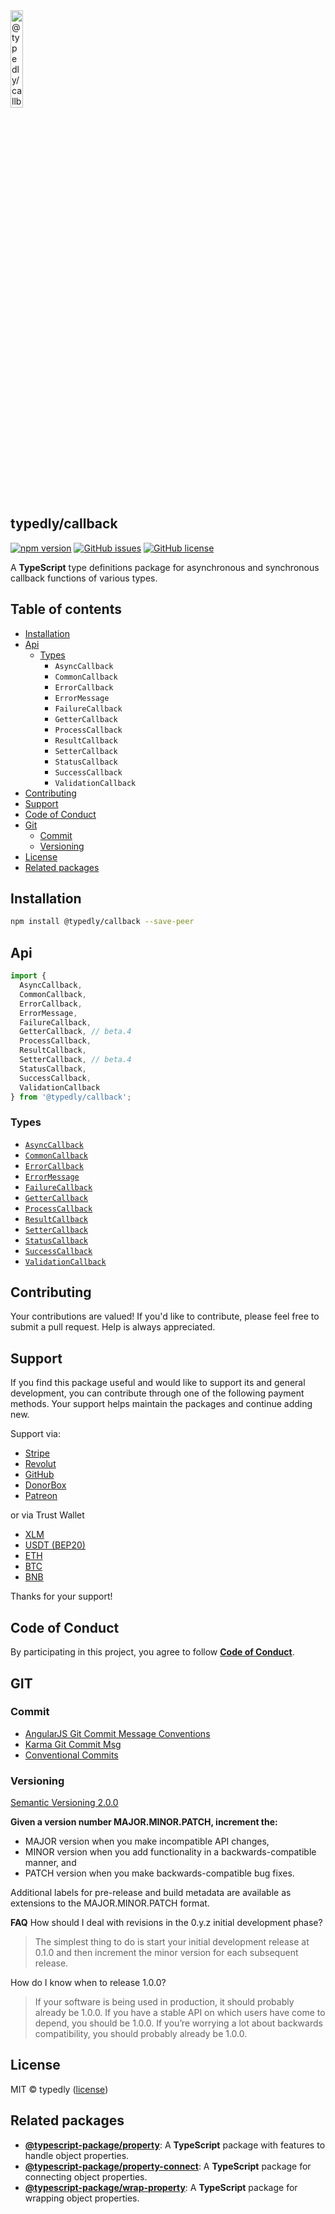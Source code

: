 
<a href="https://www.typescriptlang.org/">
  <img
    src="https://avatars.githubusercontent.com/u/189665258?s=400&u=712e292bae048947d1f7d2020d7d38875c40e63a&v=4"
    width="20%"
    title="@typedly/callback - A TypeScript type definitions package for asynchronous and synchronous callback functions of various types."
  />
</a>

## typedly/callback

<!-- npm badge -->
[![npm version][typedly-npm-badge-svg]][typedly-npm-badge]
[![GitHub issues][typedly-badge-issues]][typedly-issues]
[![GitHub license][typedly-badge-license]][typedly-license]

A **TypeScript** type definitions package for asynchronous and synchronous callback functions of various types.

## Table of contents

- [Installation](#installation)
- [Api](#api)
  - [Types](#types)
    - `AsyncCallback`
    - `CommonCallback`
    - `ErrorCallback`
    - `ErrorMessage`
    - `FailureCallback`
    - `GetterCallback`
    - `ProcessCallback`
    - `ResultCallback`
    - `SetterCallback`
    - `StatusCallback`
    - `SuccessCallback`
    - `ValidationCallback`
- [Contributing](#contributing)
- [Support](#support)
- [Code of Conduct](#code-of-conduct)
- [Git](#git)
  - [Commit](#commit)
  - [Versioning](#versioning)
- [License](#license)
- [Related packages](#related-packages)

## Installation

```bash
npm install @typedly/callback --save-peer
```

## Api

```typescript
import {
  AsyncCallback,
  CommonCallback,
  ErrorCallback,
  ErrorMessage,
  FailureCallback,
  GetterCallback, // beta.4
  ProcessCallback,
  ResultCallback,
  SetterCallback, // beta.4
  StatusCallback,
  SuccessCallback,
  ValidationCallback
} from '@typedly/callback';
```

### Types

- [`AsyncCallback`](https://github.com/typedly/callback/blob/main/src/lib/async-callback.type.ts)
- [`CommonCallback`](https://github.com/typedly/callback/blob/main/src/lib/common-callback.type.ts)
- [`ErrorCallback`](https://github.com/typedly/callback/blob/main/src/lib/error-callback.type.ts)
- [`ErrorMessage`](https://github.com/typedly/callback/blob/main/src/lib/error-message.type.ts)
- [`FailureCallback`](https://github.com/typedly/callback/blob/main/src/lib/failure-callback.type.ts)
- [`GetterCallback`](https://github.com/typedly/callback/blob/main/src/lib/getter-callback.type.ts)
- [`ProcessCallback`](https://github.com/typedly/callback/blob/main/src/lib/process-callback.type.ts)
- [`ResultCallback`](https://github.com/typedly/callback/blob/main/src/lib/result-callback.type.ts)
- [`SetterCallback`](https://github.com/typedly/callback/blob/main/src/lib/setter-callback.type.ts)
- [`StatusCallback`](https://github.com/typedly/callback/blob/main/src/lib/status-callback.type.ts)
- [`SuccessCallback`](https://github.com/typedly/callback/blob/main/src/lib/success-callback.type.ts)
- [`ValidationCallback`](https://github.com/typedly/callback/blob/main/src/lib/validation-callback.type.ts)

## Contributing

Your contributions are valued! If you'd like to contribute, please feel free to submit a pull request. Help is always appreciated.

## Support

If you find this package useful and would like to support its and general development, you can contribute through one of the following payment methods. Your support helps maintain the packages and continue adding new.

Support via:

- [Stripe](https://donate.stripe.com/dR614hfDZcJE3wAcMM)
- [Revolut](https://checkout.revolut.com/pay/048b10a3-0e10-42c8-a917-e3e9cb4c8e29)
- [GitHub](https://github.com/sponsors/angular-package/sponsorships?sponsor=sciborrudnicki&tier_id=83618)
- [DonorBox](https://donorbox.org/become-a-sponsor-to-the-angular-package?default_interval=o)
- [Patreon](https://www.patreon.com/checkout/angularpackage?rid=0&fan_landing=true&view_as=public)

or via Trust Wallet

- [XLM](https://link.trustwallet.com/send?coin=148&address=GAFFFB7H3LG42O6JA63FJDRK4PP4JCNEOPHLGLLFH625X2KFYQ4UYVM4)
- [USDT (BEP20)](https://link.trustwallet.com/send?coin=20000714&address=0xA0c22A2bc7E37C1d5992dFDFFeD5E6f9298E1b94&token_id=0x55d398326f99059fF775485246999027B3197955)
- [ETH](https://link.trustwallet.com/send?coin=60&address=0xA0c22A2bc7E37C1d5992dFDFFeD5E6f9298E1b94)
- [BTC](https://link.trustwallet.com/send?coin=0&address=bc1qnf709336tfl57ta5mfkf4t9fndhx7agxvv9svn)
- [BNB](https://link.trustwallet.com/send?coin=20000714&address=0xA0c22A2bc7E37C1d5992dFDFFeD5E6f9298E1b94)

Thanks for your support!

## Code of Conduct

By participating in this project, you agree to follow **[Code of Conduct](https://www.contributor-covenant.org/version/2/1/code_of_conduct/)**.

## GIT

### Commit

- [AngularJS Git Commit Message Conventions][git-commit-angular]
- [Karma Git Commit Msg][git-commit-karma]
- [Conventional Commits][git-commit-conventional]

### Versioning

[Semantic Versioning 2.0.0][git-semver]

**Given a version number MAJOR.MINOR.PATCH, increment the:**

- MAJOR version when you make incompatible API changes,
- MINOR version when you add functionality in a backwards-compatible manner, and
- PATCH version when you make backwards-compatible bug fixes.

Additional labels for pre-release and build metadata are available as extensions to the MAJOR.MINOR.PATCH format.

**FAQ**
How should I deal with revisions in the 0.y.z initial development phase?

> The simplest thing to do is start your initial development release at 0.1.0 and then increment the minor version for each subsequent release.

How do I know when to release 1.0.0?

> If your software is being used in production, it should probably already be 1.0.0. If you have a stable API on which users have come to depend, you should be 1.0.0. If you’re worrying a lot about backwards compatibility, you should probably already be 1.0.0.

## License

MIT © typedly ([license][typedly-license])

## Related packages

- **[@typescript-package/property](https://github.com/typescript-package/property)**: A **TypeScript** package with features to handle object properties.
- **[@typescript-package/property-connect](https://github.com/typescript-package/property-connect)**: A **TypeScript** package for connecting object properties.
- **[@typescript-package/wrap-property](https://github.com/typescript-package/wrap-property)**: A **TypeScript** package for wrapping object properties.

<!-- This package: typedly  -->
  <!-- GitHub: badges -->
  [typedly-badge-issues]: https://img.shields.io/github/issues/typedly/callback
  [typedly-badge-forks]: https://img.shields.io/github/forks/typedly/callback
  [typedly-badge-stars]: https://img.shields.io/github/stars/typedly/callback
  [typedly-badge-license]: https://img.shields.io/github/license/typedly/callback
  <!-- GitHub: badges links -->
  [typedly-issues]: https://github.com/typedly/callback/issues
  [typedly-forks]: https://github.com/typedly/callback/network
  [typedly-license]: https://github.com/typedly/callback/blob/master/LICENSE
  [typedly-stars]: https://github.com/typedly/callback/stargazers
<!-- This package -->

<!-- Package: typedly -->
  <!-- npm -->
  [typedly-npm-badge-svg]: https://badge.fury.io/js/@typedly%2Fcallback.svg
  [typedly-npm-badge]: https://badge.fury.io/js/@typedly%2Fcallback

<!-- GIT -->
[git-semver]: http://semver.org/

<!-- GIT: commit -->
[git-commit-angular]: https://gist.github.com/stephenparish/9941e89d80e2bc58a153
[git-commit-karma]: http://karma-runner.github.io/0.10/dev/git-commit-msg.html
[git-commit-conventional]: https://www.conventionalcommits.org/en/v1.0.0/
